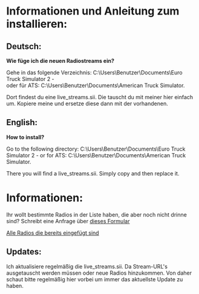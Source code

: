 # Informationen und Anleitung zum installieren:



## Deutsch:


**Wie füge ich die neuen Radiostreams ein?**

Gehe in das folgende Verzeichnis: C:\Users\Benutzer\Documents\Euro Truck Simulator 2 -  
oder für ATS: C:\Users\Benutzer\Documents\American Truck Simulator.

Dort findest du eine live_streams.sii. Die tauscht du mit meiner hier einfach um. Kopiere meine und ersetze diese dann mit der vorhandenen.



## English:


**How to install?**

Go to the following directory: C:\Users\Benutzer\Documents\Euro Truck Simulator 2 -
or for ATS: C:\Users\Benutzer\Documents\American Truck Simulator.

There you will find a live_streams.sii. Simply copy and then replace it.



# Informationen:


Ihr wollt bestimmte Radios in der Liste haben, die aber noch nicht drinne sind? Schreibt eine Anfrage über [dieses Formular](http://laxz.de/radio/kontakt.php)

[Alle Radios die bereits eingefügt sind](https://github.com/LaxZ/Radiostreams-ETS2/blob/master/AlleRadios.txt)

## Updates:

Ich aktualisiere regelmäßig die live_streams.sii. Da Stream-URL's ausgetauscht werden müssen oder neue Radios hinzukommen. Von daher schaut bitte regelmäßig hier vorbei um immer das aktuellste Update zu haben.
